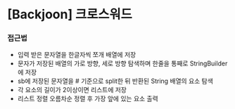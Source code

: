 # [Backjoon] 크로스워드

### 접근법

-   입력 받은 문자열을 한글자씩 쪼개 배열에 저장
-   문자가 저장된 배열의 가로 방향, 세로 방향 탐색하며 한줄을 통째로 StringBuilder에 저장
-   sb에 저장된 문자열을 # 기준으로 split한 뒤 반환된 String 배열의 요소 탐색
-   각 요소의 길이가 2이상이면 리스트에 저장
-   리스트 정렬 오름차순 정렬 후 가장 앞에 있는 요소 출력
